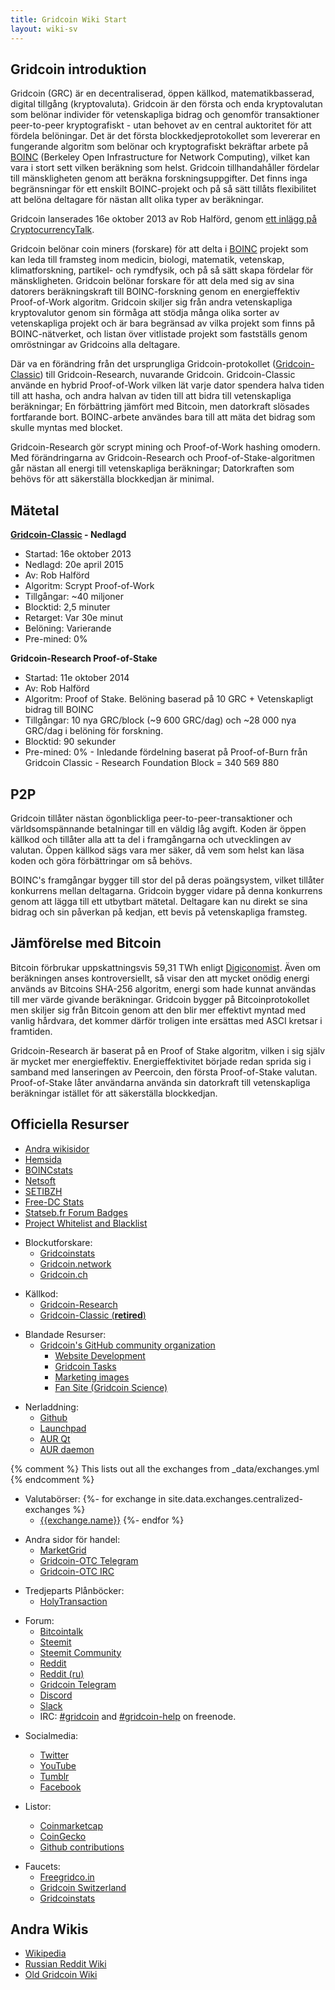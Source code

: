 ```yaml
---
title: Gridcoin Wiki Start
layout: wiki-sv
---
```


## Gridcoin introduktion

Gridcoin (GRC) är en decentraliserad, öppen källkod, matematikbasserad,
digital tillgång (kryptovaluta). Gridcoin är den första och enda
kryptovalutan som belönar individer för vetenskapliga bidrag och genomför
transaktioner peer-to-peer kryptografiskt - utan behovet av en central 
auktoritet för att fördela belöningar. Det är det första blockkedjeprotokollet 
som levererar en fungerande algoritm som belönar och kryptografiskt bekräftar 
arbete på [BOINC](https://en.wikipedia.org/wiki/Berkeley_Open_Infrastructure_for_Network_Computing)
(Berkeley Open Infrastructure for Network Computing), vilket kan vara i stort 
sett vilken beräkning som helst. Gridcoin tillhandahåller fördelar till
mänskligheten genom att beräkna forskningsuppgifter. Det finns inga 
begränsningar för ett enskilt BOINC-projekt och på så sätt tillåts 
flexibilitet att belöna deltagare för nästan allt olika typer av beräkningar.

Gridcoin lanserades 16e oktober 2013 av Rob Halförd, genom [ett inlägg
på CryptocurrencyTalk](https://web.archive.org/web/20150622170203/cryptocointalk.com/topic/1416-gridcoin-grc-information-classic-in-retirement/).

Gridcoin belönar coin miners (forskare) för att delta i 
[BOINC](boinc "wikilink") projekt som kan leda till framsteg inom 
medicin, biologi, matematik, vetenskap, klimatforskning, partikel-
och rymdfysik, och på så sätt skapa fördelar för mänskligheten.
Gridcoin belönar forskare för att dela med sig av sina datorers 
beräkningskraft till BOINC-forskning genom en energieffektiv Proof-of-Work
algoritm. Gridcoin skiljer sig från andra vetenskapliga kryptovalutor
genom sin förmåga att stödja många olika sorter av vetenskapliga projekt 
och är bara begränsad av vilka projekt som finns på BOINC-nätverket, och 
listan över vitlistade projekt som fastställs genom omröstningar av 
Gridcoins alla deltagare.

Där va en förändring från det ursprungliga Gridcoin-protokollet
([Gridcoin-Classic](gridcoin-classic "wikilink")) till Gridcoin-Research,
nuvarande Gridcoin. Gridcoin-Classic använde en hybrid Proof-of-Work vilken
lät varje dator spendera halva tiden till att hasha, och andra halvan av
tiden till att bidra till vetenskapliga beräkningar; En förbättring jämfört 
med Bitcoin, men datorkraft slösades fortfarande bort. BOINC-arbete användes 
bara till att mäta det bidrag som skulle myntas med blocket.

Gridcoin-Research gör scrypt mining och Proof-of-Work hashing
omodern. Med förändringarna av Gridcoin-Research och Proof-of-Stake-algoritmen 
går nästan all energi till vetenskapliga beräkningar; Datorkraften 
som behövs för att säkerställa blockkedjan är minimal.

## Mätetal

**[Gridcoin-Classic](gridcoin-classic "wikilink") - Nedlagd**

  - Startad: 16e oktober 2013
  - Nedlagd: 20e april 2015
  - Av: Rob Halförd
  - Algoritm: Scrypt Proof-of-Work
  - Tillgångar: ~40 miljoner
  - Blocktid: 2,5 minuter
  - Retarget: Var 30e minut
  - Belöning: Varierande
  - Pre-mined: 0%

**Gridcoin-Research Proof-of-Stake**

  - Startad: 11e oktober 2014
  - Av: Rob Halförd
  - Algoritm: Proof of Stake. Belöning baserad på 10 GRC + Vetenskapligt 
	bidrag till BOINC
  - Tillgångar: 10 nya GRC/block (~9 600 GRC/dag) och ~28 000 nya GRC/dag 
    i belöning för forskning.
  - Blocktid: 90 sekunder
  - Pre-mined: 0% - Inledande fördelning baserat på Proof-of-Burn från
    Gridcoin Classic - Research Foundation Block = 340 569 880

## P2P

Gridcoin tillåter nästan ögonblickliga peer-to-peer-transaktioner och världsomspännande 
betalningar till en väldig låg avgift. Koden är öppen källkod och tillåter 
alla att ta del i framgångarna och utvecklingen av valutan. Öppen källkod
sägs vara mer säker, då vem som helst kan läsa koden och göra förbättringar om
så behövs.

BOINC's framgångar bygger till stor del på deras poängsystem, vilket tillåter 
konkurrens mellan deltagarna. Gridcoin bygger vidare på denna konkurrens genom
att lägga till ett utbytbart mätetal. Deltagare kan nu direkt se sina
bidrag och sin påverkan på kedjan, ett bevis på vetenskapliga framsteg.

## Jämförelse med Bitcoin

Bitcoin förbrukar uppskattningsvis 59,31 TWh enligt
[Digiconomist](https://digiconomist.net/bitcoin-energy-consumption).
Även om beräkningen anses kontroversiellt, så visar den att mycket
onödig energi används av Bitcoins SHA-256 algoritm, energi som hade 
kunnat användas till mer värde givande beräkningar. Gridcoin bygger på 
Bitcoinprotokollet men skiljer sig från Bitcoin genom att den blir 
mer effektivt myntad med vanlig hårdvara, det kommer därför troligen 
inte ersättas med ASCI kretsar i framtiden.

Gridcoin-Research är baserat på en Proof of Stake algoritm, vilken i sig själv 
är mycket mer energieffektiv. Energieffektivitet började redan sprida sig i
samband med lanseringen av Peercoin, den första Proof-of-Stake valutan.
Proof-of-Stake låter användarna använda sin datorkraft till vetenskapliga 
beräkningar istället för att säkerställa blockkedjan.

## Officiella Resurser
  <!-- TODO: team and contributors -->
  - [Andra wikisidor](pages "wikilink")
  - [Hemsida](https://gridcoin.us/)
  - [BOINCstats](https://boincstats.com/en/stats/-1/team/detail/118094994/overview)
  - [Netsoft](http://www.boinc.netsoft-online.com/e107_plugins/boinc/bp_home.php)
  - [SETIBZH](https://statsbzh.boinc-af.org/team.php?name=R3JpZGNvaW4=)
  - [Free-DC Stats](https://stats.free-dc.org/stats.php?page=teambycpid&team=Gridcoin)
  - [Statseb.fr Forum Badges](https://signature.statseb.fr/index.py?action=team_badge&teamid=100454)
  - [Project Whitelist and Blacklist](https://gridcoin.ddns.net/pages/project-list.php)

<!-- end list -->

  - Blockutforskare:
      - [Gridcoinstats](https://gridcoinstats.eu/)
      - [Gridcoin.network](https://gridcoin.network/)
      - [Gridcoin.ch](https://gridcoin.ch/dashboard)

<!-- end list -->

  - Källkod:
      - [Gridcoin-Research](https://github.com/gridcoin-community/Gridcoin-Research)
      - [Gridcoin-Classic (**retired**)](https://github.com/gridcoin/Gridcoin-master)

<!-- end list -->

  - Blandade Resurser:
      - [Gridcoin's GitHub community organization](https://github.com/gridcoin-community)
          - [Website Development](https://github.com/gridcoin-community/Gridcoin-Site)
          - [Gridcoin Tasks](https://github.com/gridcoin-community/Gridcoin-Tasks)
          - [Marketing images](https://github.com/gridcoin-community/Gridcoin-Marketing)
          - [Fan Site (Gridcoin Science)](https://gridcoin.science)

<!-- end list -->

  - Nerladdning:
      - [Github](https://github.com/gridcoin-community/Gridcoin-Research/releases)
      - [Launchpad](https://launchpad.net/gridcoin)
      - [AUR Qt](https://aur.archlinux.org/packages/gridcoinresearch-qt)
      - [AUR daemon](https://aur.archlinux.org/packages/gridcoinresearchd/)

<!-- end list -->
  {% comment %} This lists out all the exchanges from _data/exchanges.yml {% endcomment %}
  - Valutabörser:
      {%- for exchange in site.data.exchanges.centralized-exchanges %}
      - [{{exchange.name}}]({{exchange.link}})
      {%- endfor %}


<!-- end list -->

  - Andra sidor för handel:
      - [MarketGrid](https://www.reddit.com/r/MarketGrid/)
      - [Gridcoin-OTC Telegram](https://t.me/localgridcoins)
      - [Gridcoin-OTC IRC](https://kiwiirc.com/client/irc.snoonet.org:6697/#gridcoin-otc)

<!-- end list -->

  - Tredjeparts Plånböcker:
      - [HolyTransaction](https://holytransaction.com/)

<!-- end list -->

  - Forum:
      - [Bitcointalk](https://bitcointalk.org/index.php?topic=324118.0)
      - [Steemit](https://steemit.com/created/gridcoin)
      - [Steemit Community](https://steemit.com/created/hive-161364)
      - [Reddit](https://reddit.com/r/gridcoin)
      - [Reddit (ru)](https://reddit.com/r/russiangridcoin)
      - [Gridcoin Telegram](https://t.me/gridcoin)
      - [Discord](https://discord.gg/jf9XX4a)
      - [Slack](https://join.slack.com/t/teamgridcoin/shared_invite/enQtMjk2NTI4MzAwMzg0LTUzMmY0YjdiNzYxYzQ0MDc3MGE1NjQ3Nzg2NWMzZTUzMjAwZjdhMWI1YWUzMDE4YzQyZjVjMjMzOTc1M2RmMmM/)
      - IRC: [#gridcoin](https://kiwiirc.com/client/irc.freenode.net:6697/#gridcoin) and [#gridcoin-help](https://kiwiirc.com/client/irc.freenode.net:6697/#gridcoin-help) on freenode.

<!-- end list -->

  - Socialmedia:
      - [Twitter](https://twitter.com/GridcoinNetwork)
      - [YouTube](https://www.youtube.com/c/GridcoinNetwork)
      - [Tumblr](https://gridcoin.tumblr.com/)
      - [Facebook](https://facebook.com/gridcoins)

  - Listor:
      - [Coinmarketcap](https://coinmarketcap.com/currencies/gridcoin/)
      - [CoinGecko](https://coingecko.com/en/coins/gridcoin-research)
      - [Github contributions](https://github.com/gridcoin-community/Gridcoin-Research/graphs/contributors)
        
<!-- end list -->

  - Faucets:
    - [Freegridco.in](https://freegridco.in/)
    - [Gridcoin Switzerland](https://gridcoin.ch/faucet)
    - [Gridcoinstats](https://gridcoinstats.eu/faucet)

## Andra Wikis

  - [Wikipedia](https://en.wikipedia.org/wiki/Gridcoin)
  - [Russian Reddit Wiki](https://reddit.com/r/russiangridcoin/wiki/)
  - [Old Gridcoin Wiki](https://github.com/gridcoin-community/Gridcoin-Wiki/wiki)